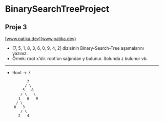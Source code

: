 # BinarySearchTreeProject
## Proje 3
[www.patika.dev](www.patika.dev)

* [7, 5, 1, 8, 3, 6, 0, 9, 4, 2] dizisinin Binary-Search-Tree aşamalarını yazınız.
* Örnek: root x'dir. root'un sağından y bulunur. Solunda z bulunur vb.
---

* Root -> 7

```
          7
         / \
        5   8
       / \   \
      1   6   9
     / \
    0   3
       / \
      2   4
```
